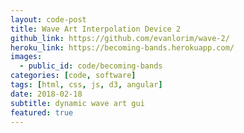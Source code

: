 ```yaml
---
layout: code-post
title: Wave Art Interpolation Device 2
github_link: https://github.com/evanlorim/wave-2/
heroku_link: https://becoming-bands.herokuapp.com/
images:
  - public_id: code/becoming-bands
categories: [code, software]
tags: [html, css, js, d3, angular]
date: 2018-02-18
subtitle: dynamic wave art gui
featured: true
---
```

